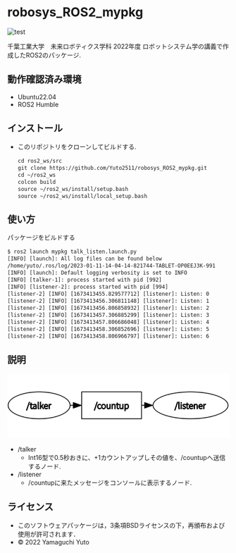 # robosys_ROS2_mypkg

![test](https://github.com/Yuto2511/robosys_ROS2_mypkg/actions/workflows/test.yml/badge.svg)

千葉工業大学　未来ロボティクス学科 2022年度 ロボットシステム学の講義で作成したROS2のパッケージ.

## 動作確認済み環境

- Ubuntu22.04
- ROS2 Humble

## インストール

- このリポジトリをクローンしてビルドする.  

  ```shell
  cd ros2_ws/src
  git clone https://github.com/Yuto2511/robosys_ROS2_mypkg.git
  cd ~/ros2_ws
  colcon build
  source ~/ros2_ws/install/setup.bash
  source ~/ros2_ws/install/local_setup.bash
  
  ```

## 使い方

パッケージをビルドする

```shell
$ ros2 launch mypkg talk_listen.launch.py
[INFO] [launch]: All log files can be found below /home/yuto/.ros/log/2023-01-11-14-04-14-821744-TABLET-OP0EEJ3K-991
[INFO] [launch]: Default logging verbosity is set to INFO
[INFO] [talker-1]: process started with pid [992]
[INFO] [listener-2]: process started with pid [994]
[listener-2] [INFO] [1673413455.829577712] [listener]: Listen: 0
[listener-2] [INFO] [1673413456.306811148] [listener]: Listen: 1
[listener-2] [INFO] [1673413456.806858932] [listener]: Listen: 2
[listener-2] [INFO] [1673413457.306885299] [listener]: Listen: 3
[listener-2] [INFO] [1673413457.806686048] [listener]: Listen: 4
[listener-2] [INFO] [1673413458.306852696] [listener]: Listen: 5
[listener-2] [INFO] [1673413458.806966797] [listener]: Listen: 6

```

## 説明

![rqt graph](img/rqt_graph.png)

- /talker  
  - Int16型で0.5秒おきに、+1カウントアップしその値を、/countupへ送信するノード.
- /listener  
  - /countupに来たメッセージをコンソールに表示するノード.


## ライセンス

- このソフトウェアパッケージは，3条項BSDライセンスの下，再頒布および使用が許可されます．
- © 2022 Yamaguchi Yuto
